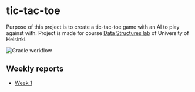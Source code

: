 # tic-tac-toe

Purpose of this project is to create a tic-tac-toe game with an AI to play against with. Project is made for course [Data Structures lab](https://tiralabra.github.io/2021_p1/en/) of University of Helsinki.

![Gradle workflow](https://github.com/toniramo/tic-tac-toe/actions/workflows/gradle.yml/badge.svg)

## Weekly reports
- [Week 1](./documentation/weekly_reports/week1.md)
